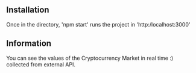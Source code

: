 ## Installation
Once in the directory, 'npm start' runs the project in 'http:/localhost:3000'

## Information 
You can see the values of the Cryptocurrency Market in real time :) collected from external API.
